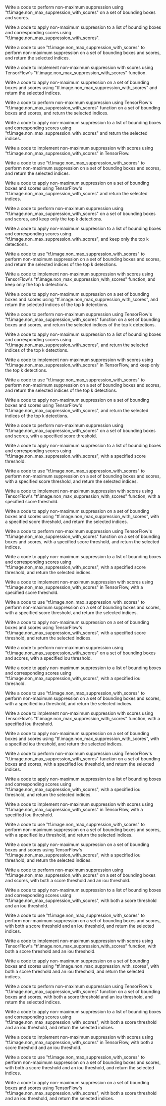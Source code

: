 Write a code to perform non-maximum suppression using "tf.image.non_max_suppression_with_scores" on a set of bounding boxes and scores.

Write a code to apply non-maximum suppression to a list of bounding boxes and corresponding scores using "tf.image.non_max_suppression_with_scores".

Write a code to use "tf.image.non_max_suppression_with_scores" to perform non-maximum suppression on a set of bounding boxes and scores, and return the selected indices.

Write a code to implement non-maximum suppression with scores using TensorFlow's "tf.image.non_max_suppression_with_scores" function.

Write a code to apply non-maximum suppression on a set of bounding boxes and scores using "tf.image.non_max_suppression_with_scores" and return the selected indices.

Write a code to perform non-maximum suppression using TensorFlow's "tf.image.non_max_suppression_with_scores" function on a set of bounding boxes and scores, and return the selected indices.

Write a code to apply non-maximum suppression to a list of bounding boxes and corresponding scores using "tf.image.non_max_suppression_with_scores" and return the selected indices.

Write a code to implement non-maximum suppression with scores using "tf.image.non_max_suppression_with_scores" in TensorFlow.

Write a code to use "tf.image.non_max_suppression_with_scores" to perform non-maximum suppression on a set of bounding boxes and scores, and return the selected indices.

Write a code to apply non-maximum suppression on a set of bounding boxes and scores using TensorFlow's "tf.image.non_max_suppression_with_scores" and return the selected indices.

Write a code to perform non-maximum suppression using "tf.image.non_max_suppression_with_scores" on a set of bounding boxes and scores, and keep only the top k detections.

Write a code to apply non-maximum suppression to a list of bounding boxes and corresponding scores using "tf.image.non_max_suppression_with_scores", and keep only the top k detections.

Write a code to use "tf.image.non_max_suppression_with_scores" to perform non-maximum suppression on a set of bounding boxes and scores, and return the selected indices of the top k detections.

Write a code to implement non-maximum suppression with scores using TensorFlow's "tf.image.non_max_suppression_with_scores" function, and keep only the top k detections.

Write a code to apply non-maximum suppression on a set of bounding boxes and scores using "tf.image.non_max_suppression_with_scores", and return the selected indices of the top k detections.

Write a code to perform non-maximum suppression using TensorFlow's "tf.image.non_max_suppression_with_scores" function on a set of bounding boxes and scores, and return the selected indices of the top k detections.

Write a code to apply non-maximum suppression to a list of bounding boxes and corresponding scores using "tf.image.non_max_suppression_with_scores", and return the selected indices of the top k detections.

Write a code to implement non-maximum suppression with scores using "tf.image.non_max_suppression_with_scores" in TensorFlow, and keep only the top k detections.

Write a code to use "tf.image.non_max_suppression_with_scores" to perform non-maximum suppression on a set of bounding boxes and scores, and return the selected indices of the top k detections.

Write a code to apply non-maximum suppression on a set of bounding boxes and scores using TensorFlow's "tf.image.non_max_suppression_with_scores", and return the selected indices of the top k detections.

Write a code to perform non-maximum suppression using "tf.image.non_max_suppression_with_scores" on a set of bounding boxes and scores, with a specified score threshold.

Write a code to apply non-maximum suppression to a list of bounding boxes and corresponding scores using "tf.image.non_max_suppression_with_scores", with a specified score threshold.

Write a code to use "tf.image.non_max_suppression_with_scores" to perform non-maximum suppression on a set of bounding boxes and scores, with a specified score threshold, and return the selected indices.

Write a code to implement non-maximum suppression with scores using TensorFlow's "tf.image.non_max_suppression_with_scores" function, with a specified score threshold.

Write a code to apply non-maximum suppression on a set of bounding boxes and scores using "tf.image.non_max_suppression_with_scores", with a specified score threshold, and return the selected indices.

Write a code to perform non-maximum suppression using TensorFlow's "tf.image.non_max_suppression_with_scores" function on a set of bounding boxes and scores, with a specified score threshold, and return the selected indices.

Write a code to apply non-maximum suppression to a list of bounding boxes and corresponding scores using "tf.image.non_max_suppression_with_scores", with a specified score threshold, and return the selected indices.

Write a code to implement non-maximum suppression with scores using "tf.image.non_max_suppression_with_scores" in TensorFlow, with a specified score threshold.

Write a code to use "tf.image.non_max_suppression_with_scores" to perform non-maximum suppression on a set of bounding boxes and scores, with a specified score threshold, and return the selected indices.

Write a code to apply non-maximum suppression on a set of bounding boxes and scores using TensorFlow's "tf.image.non_max_suppression_with_scores", with a specified score threshold, and return the selected indices.

Write a code to perform non-maximum suppression using "tf.image.non_max_suppression_with_scores" on a set of bounding boxes and scores, with a specified iou threshold.

Write a code to apply non-maximum suppression to a list of bounding boxes and corresponding scores using "tf.image.non_max_suppression_with_scores", with a specified iou threshold.

Write a code to use "tf.image.non_max_suppression_with_scores" to perform non-maximum suppression on a set of bounding boxes and scores, with a specified iou threshold, and return the selected indices.

Write a code to implement non-maximum suppression with scores using TensorFlow's "tf.image.non_max_suppression_with_scores" function, with a specified iou threshold.

Write a code to apply non-maximum suppression on a set of bounding boxes and scores using "tf.image.non_max_suppression_with_scores", with a specified iou threshold, and return the selected indices.

Write a code to perform non-maximum suppression using TensorFlow's "tf.image.non_max_suppression_with_scores" function on a set of bounding boxes and scores, with a specified iou threshold, and return the selected indices.

Write a code to apply non-maximum suppression to a list of bounding boxes and corresponding scores using "tf.image.non_max_suppression_with_scores", with a specified iou threshold, and return the selected indices.

Write a code to implement non-maximum suppression with scores using "tf.image.non_max_suppression_with_scores" in TensorFlow, with a specified iou threshold.

Write a code to use "tf.image.non_max_suppression_with_scores" to perform non-maximum suppression on a set of bounding boxes and scores, with a specified iou threshold, and return the selected indices.

Write a code to apply non-maximum suppression on a set of bounding boxes and scores using TensorFlow's "tf.image.non_max_suppression_with_scores", with a specified iou threshold, and return the selected indices.

Write a code to perform non-maximum suppression using "tf.image.non_max_suppression_with_scores" on a set of bounding boxes and scores, with both a score threshold and an iou threshold.

Write a code to apply non-maximum suppression to a list of bounding boxes and corresponding scores using "tf.image.non_max_suppression_with_scores", with both a score threshold and an iou threshold.

Write a code to use "tf.image.non_max_suppression_with_scores" to perform non-maximum suppression on a set of bounding boxes and scores, with both a score threshold and an iou threshold, and return the selected indices.

Write a code to implement non-maximum suppression with scores using TensorFlow's "tf.image.non_max_suppression_with_scores" function, with both a score threshold and an iou threshold.

Write a code to apply non-maximum suppression on a set of bounding boxes and scores using "tf.image.non_max_suppression_with_scores", with both a score threshold and an iou threshold, and return the selected indices.

Write a code to perform non-maximum suppression using TensorFlow's "tf.image.non_max_suppression_with_scores" function on a set of bounding boxes and scores, with both a score threshold and an iou threshold, and return the selected indices.

Write a code to apply non-maximum suppression to a list of bounding boxes and corresponding scores using "tf.image.non_max_suppression_with_scores", with both a score threshold and an iou threshold, and return the selected indices.

Write a code to implement non-maximum suppression with scores using "tf.image.non_max_suppression_with_scores" in TensorFlow, with both a score threshold and an iou threshold.

Write a code to use "tf.image.non_max_suppression_with_scores" to perform non-maximum suppression on a set of bounding boxes and scores, with both a score threshold and an iou threshold, and return the selected indices.

Write a code to apply non-maximum suppression on a set of bounding boxes and scores using TensorFlow's "tf.image.non_max_suppression_with_scores", with both a score threshold and an iou threshold, and return the selected indices.